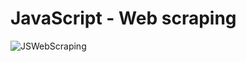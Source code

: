 # JavaScript - Web scraping
![JSWebScraping](https://user-images.githubusercontent.com/85625481/196458987-a03263ba-fd15-4da8-98d1-c63ac39e0a7d.jpeg)
